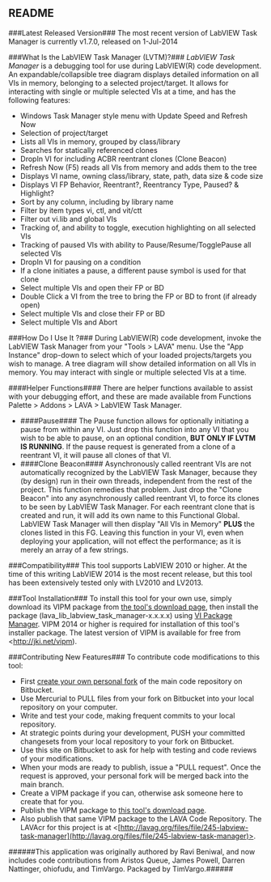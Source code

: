 ## README ##

###Latest Released Version###
The most recent version of LabVIEW Task Manager is currently 
v1.7.0, released on 1-Jul-2014

###What Is the LabVIEW Task Manager (LVTM)?###
_LabVIEW Task Manager_ is a debugging tool for use during LabVIEW(R) code development.  An expandable/collapsible tree diagram displays detailed information on all VIs in memory, belonging to a selected project/target.  It allows for interacting with single or multiple selected VIs at a time, and has the following features: 

* Windows Task Manager style menu with Update Speed and Refresh Now
* Selection of project/target
* Lists all VIs in memory, grouped by class/library
* Searches for statically referenced clones
* DropIn VI for including ACBR reentrant clones (Clone Beacon)
* Refresh Now (F5) reads all VIs from memory and adds them to the tree
* Displays VI name, owning class/library, state, path, data size &amp; code size
* Displays VI FP Behavior, Reentrant?, Reentrancy Type, Paused? &amp; Highlight?
* Sort by any column, including by library name
* Filter by item types vi, ctl, and vit/ctt
* Filter out vi.lib and global VIs
* Tracking of, and ability to toggle, execution highlighting on all selected VIs
* Tracking of paused VIs with ability to Pause/Resume/TogglePause all selected VIs
* DropIn VI for pausing on a condition
* If a clone initiates a pause, a different pause symbol is used for that clone
* Select multiple VIs and open their FP or BD
* Double Click a VI from the tree to bring the FP or BD to front (if already open)
* Select multiple VIs and close their FP or BD
* Select multiple VIs and Abort

###How Do I Use It ?###
During LabVIEW(R) code development, invoke the LabVIEW Task Manager from your "Tools > LAVA" menu.  Use the "App Instance" drop-down to select which of your loaded projects/targets you wish to manage.  A tree diagram will show detailed information on all VIs in memory.  You may interact with single or multiple selected VIs at a time.

####Helper Functions####
There are helper functions available to assist with your debugging effort, and these are made available from Functions Palette > Addons > LAVA > LabVIEW Task Manager.

* ####Pause####
The Pause function allows for optionally initiating a pause from within any VI.  Just drop this function into any VI that you wish to be able to pause, on an optional condition, **BUT ONLY IF LVTM IS RUNNING**.  If the pause request is generated from a clone of a reentrant VI, it will pause all clones of that VI.
* ####Clone Beacon####
Asynchronously called reentrant VIs are not automatically recognized by the LabVIEW Task Manager, because they (by design) run in their own threads, independent from the rest of the project.  This function remedies that problem.  Just drop the "Clone Beacon" into any asynchronously called reentrant VI, to force its clones to be seen by LabVIEW Task Manager.  For each reentrant clone that is created and run, it will add its own name to this Functional Global.  LabVIEW Task Manager will then display "All VIs in Memory" **PLUS** the clones listed in this FG.  Leaving this function in your VI, even when deploying your application, will not effect the performance; as it is merely an array of a few strings.

###Compatibility###
This tool supports LabVIEW 2010 or higher.  At the time of this writing LabVIEW 2014 is the most recent release, but this tool has been extensively tested only with LV2010 and LV2013.

###Tool Installation###
To install this tool for your own use, simply download its VIPM package from [the tool's download page](https://bitbucket.org/lavag/labview-task-manager/downloads), then install the package (lava_lib_labview_task_manager-x.x.x.x) using [VI Package Manager](http://jki.net/vipm).  VIPM 2014 or higher is required for installation of this tool's installer package.  The latest version of VIPM is available for free from <http://jki.net/vipm).

###Contributing New Features###
To contribute code modifications to this tool: 

* First [create your own personal fork](https://bitbucket.org/lavag/labview-task-manager/fork) of the main code repository on Bitbucket.
* Use Mercurial to PULL files from your fork on Bitbucket into your local repository on your computer.
* Write and test your code, making frequent commits to your local repository.
* At strategic points during your development, PUSH your committed changesets from your local repository to your fork on Bitbucket.
* Use this site on Bitbucket to ask for help with testing and code reviews of your modifications.
* When your mods are ready to publish, issue a "PULL request".  Once the request is approved, your personal fork will be merged back into the main branch.
* Create a VIPM package if you can, otherwise ask someone here to create that for you.
* Publish the VIPM package to [this tool's download page](https://bitbucket.org/lavag/labview-task-manager/downloads).
* Also publish that same VIPM package to the LAVA Code Repository.  The LAVAcr for this project is at <[http://lavag.org/files/file/245-labview-task-manager](http://lavag.org/files/file/245-labview-task-manager)>.

######This application was originally authored by Ravi Beniwal, and now includes code contributions from Aristos Queue, James Powell, Darren Nattinger, ohiofudu, and TimVargo.  Packaged by TimVargo.######